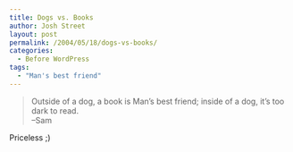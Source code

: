 ```yaml
---
title: Dogs vs. Books
author: Josh Street
layout: post
permalink: /2004/05/18/dogs-vs-books/
categories:
  - Before WordPress
tags:
  - "Man's best friend"
---
```

> Outside of a dog, a book is Man&#8217;s best friend; inside of a dog, it&#8217;s too dark to read.  
> &#8211;Sam

Priceless ;)